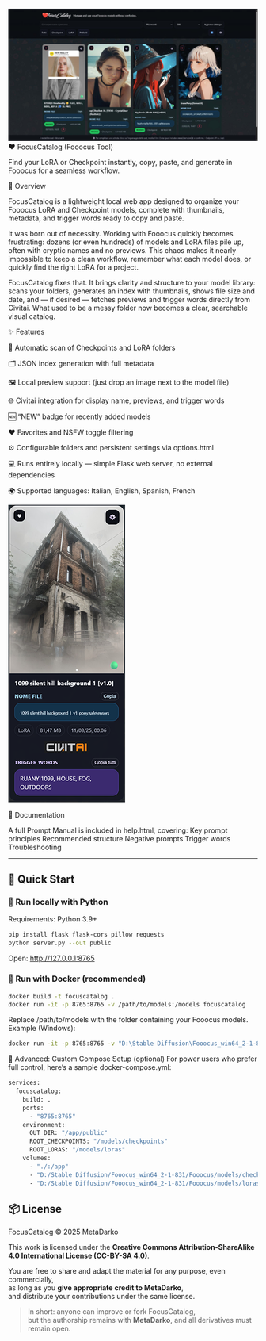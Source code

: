 ![FocusCatalog Screenshot](public/sample1.jpg)
❤️ FocusCatalog (Fooocus Tool)

Find your LoRA or Checkpoint instantly, copy, paste, and generate in Fooocus for a seamless workflow.

🧭 Overview

FocusCatalog is a lightweight local web app designed to organize your Fooocus LoRA and Checkpoint models, complete with thumbnails, metadata, and trigger words ready to copy and paste.

It was born out of necessity.
Working with Fooocus quickly becomes frustrating: dozens (or even hundreds) of models and LoRA files pile up, often with cryptic names and no previews.
This chaos makes it nearly impossible to keep a clean workflow, remember what each model does, or quickly find the right LoRA for a project.

FocusCatalog fixes that.
It brings clarity and structure to your model library: scans your folders, generates an index with thumbnails, shows file size and date, and — if desired — fetches previews and trigger words directly from Civitai.
What used to be a messy folder now becomes a clear, searchable visual catalog.

✨ Features

🧩 Automatic scan of Checkpoints and LoRA folders

🗂️ JSON index generation with full metadata

🖼️ Local preview support (just drop an image next to the model file)

🌐 Civitai integration for display name, previews, and trigger words

🆕 “NEW” badge for recently added models

❤️ Favorites and NSFW toggle filtering

⚙️ Configurable folders and persistent settings via options.html

💻 Runs entirely locally — simple Flask web server, no external dependencies

🌍 Supported languages: Italian, English, Spanish, French

![FocusCatalog Screenshot](public/sample2.png)

📖 Documentation

A full Prompt Manual is included in help.html, covering:
Key prompt principles
Recommended structure
Negative prompts
Trigger words
Troubleshooting

---

## 🚀 Quick Start

### 🧩 Run locally with Python
Requirements: Python 3.9+

```bash
pip install flask flask-cors pillow requests
python server.py --out public
```
Open: http://127.0.0.1:8765

### 🐳 Run with Docker (recommended)
```bash
docker build -t focuscatalog .
docker run -it -p 8765:8765 -v /path/to/models:/models focuscatalog
```
Replace /path/to/models with the folder containing your Fooocus models.
Example (Windows):
```bash
docker run -it -p 8765:8765 -v "D:\Stable Diffusion\Fooocus_win64_2-1-831\Fooocus\models:/models" focuscatalog
```
🧰 Advanced: Custom Compose Setup (optional)
For power users who prefer full control, here’s a sample docker-compose.yml:
```bash
services:
  focuscatalog:
    build: .
    ports:
      - "8765:8765"
    environment:
      OUT_DIR: "/app/public"
      ROOT_CHECKPOINTS: "/models/checkpoints"
      ROOT_LORAS: "/models/loras"
    volumes:
      - "./:/app"
      - "D:/Stable Diffusion/Fooocus_win64_2-1-831/Fooocus/models/checkpoints:/models/checkpoints:ro"
      - "D:/Stable Diffusion/Fooocus_win64_2-1-831/Fooocus/models/loras:/models/loras:ro"
```
## 📦 License

FocusCatalog © 2025 MetaDarko

This work is licensed under the **Creative Commons Attribution-ShareAlike 4.0 International License (CC-BY-SA 4.0)**.

You are free to share and adapt the material for any purpose, even commercially,  
as long as you **give appropriate credit to MetaDarko**,  
and distribute your contributions under the same license.

> In short: anyone can improve or fork FocusCatalog,  
> but the authorship remains with **MetaDarko**, and all derivatives must remain open.

